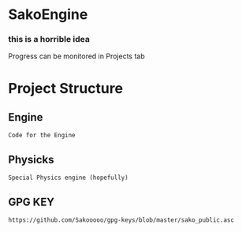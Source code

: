 # SakoEngine
### this is a horrible idea

Progress can be monitored in Projects tab

# Project Structure

## Engine 
    Code for the Engine

## Physicks
    Special Physics engine (hopefully)
## GPG KEY
    https://github.com/Sakooooo/gpg-keys/blob/master/sako_public.asc

